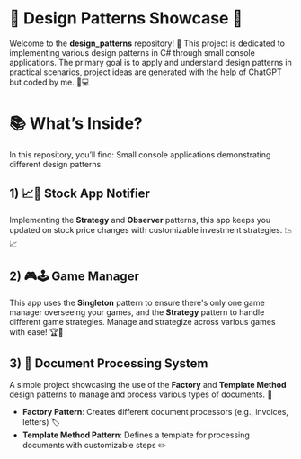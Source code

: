 # 🧩 Design Patterns Showcase 🚀

Welcome to the **design_patterns** repository! 🎨 This project is dedicated to implementing various design patterns in C# through small console applications. 
The primary goal is to apply and understand design patterns in practical scenarios, project ideas are generated with the help of ChatGPT but coded by me. 🤖💻

# 📚 What’s Inside?

In this repository, you’ll find:
Small console applications demonstrating different design patterns.

## 1) 📈🔔 Stock App Notifier
Implementing the **Strategy** and **Observer** patterns, this app keeps you updated on stock price changes with customizable investment strategies. 📉📈

## 2) 🎮🕹️ Game Manager
This app uses the **Singleton** pattern to ensure there's only one game manager overseeing your games, and the **Strategy** pattern to handle different game strategies. Manage and strategize across various games with ease! 🏆🎲

## 3) 📄 Document Processing System

A simple project showcasing the use of the **Factory** and **Template Method** design patterns to manage and process various types of documents. 📄
- **Factory Pattern**: Creates different document processors (e.g., invoices, letters) 🏷️
- **Template Method Pattern**: Defines a template for processing documents with customizable steps ✏️

